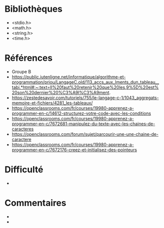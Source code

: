# Bibliothèques
* <stdio.h> 
* <math.h>
* <string.h>
* <time.h>

# Références
* Groupe B
* https://public.iutenligne.net/informatique/algorithme-et-programmation/priou/LangageC.old/113_accs_aux_lments_dun_tableau__tabi.*html#:~:text=Il%20faut%20retenir%20que%20les,9%5D%20est%20son%20dernier%20%C3%A9l%C3%A9ment.
* https://zestedesavoir.com/tutoriels/755/le-langage-c-1/1043_aggregats-memoire-et-fichiers/4281_les-tableaux/
* https://openclassrooms.com/fr/courses/19980-apprenez-a-programmer-en-c/14612-structurez-votre-code-avec-les-conditions
* https://openclassrooms.com/fr/courses/19980-apprenez-a-programmer-en-c/7672681-manipulez-du-texte-avec-les-chaines-de-caracteres
* https://openclassrooms.com/forum/sujet/parcourir-une-une-chaine-de-caractere
* https://openclassrooms.com/fr/courses/19980-apprenez-a-programmer-en-c/7672176-creez-et-initialisez-des-pointeurs

# Difficulté
*

# Commentaires
* 
* 

